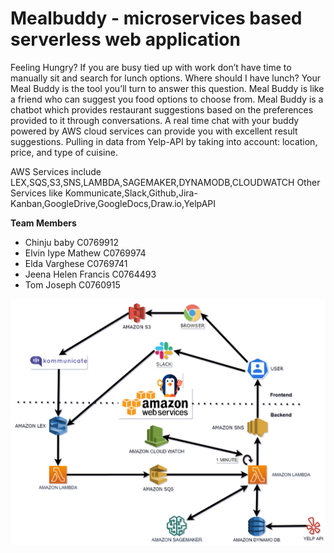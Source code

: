 # Mealbuddy - microservices based serverless web application

Feeling Hungry? If you are busy tied up with work don’t have time to manually sit and search for lunch options.
Where should I have lunch? Your Meal Buddy is the tool you’ll turn to answer this question. 
Meal Buddy is like a friend who can suggest you food options to choose from.
Meal Buddy is a chatbot which provides restaurant suggestions based on the preferences provided to it through conversations. 
A real time chat with your buddy powered by AWS cloud services can provide you with excellent result suggestions. 
Pulling in data from Yelp-API by taking into account: location, price, and type of cuisine.

AWS Services include LEX,SQS,S3,SNS,LAMBDA,SAGEMAKER,DYNAMODB,CLOUDWATCH
Other Services like Kommunicate,Slack,Github,Jira-Kanban,GoogleDrive,GoogleDocs,Draw.io,YelpAPI 

**Team Members**
- Chinju baby C0769912
- Elvin Iype Mathew C0769974
- Elda Varghese C0769741
- Jeena Helen Francis C0764493
- Tom Joseph C0760915

![Architecture Diagram](https://github.com/tom5167/mealbuddy/blob/master/ARCHITECTURE_DIAGRAM/architecture_diagram.png)
